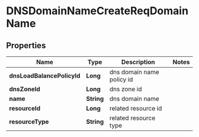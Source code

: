# DNSDomainNameCreateReqDomainName

## Properties
Name | Type | Description | Notes
------------ | ------------- | ------------- | -------------
**dnsLoadBalancePolicyId** | **Long** | dns domain name policy id | 
**dnsZoneId** | **Long** | dns zone id | 
**name** | **String** | dns domain name | 
**resourceId** | **Long** | related resource id | 
**resourceType** | **String** | related resource type | 
